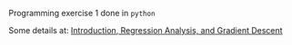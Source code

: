 Programming exercise 1 done in `python`

Some details at: <A href='http://www.holehouse.org/mlclass/01_02_Introduction_regression_analysis_and_gr.html'> Introduction, Regression Analysis, and Gradient Descent </A><BR>
